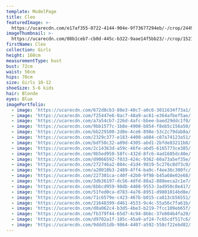 ```yaml
---
template: ModelPage
title: Cleo
featuredImage: >-
  https://ucarecdn.com/e17af355-0722-4144-904e-9f73677294eb/-/crop/2449x1124/0,195/-/preview/
imageThumbnail: >-
  https://ucarecdn.com/08b1ceb7-cb0d-445c-b322-9aae14f5bb23/-/crop/1521x1843/111,0/-/preview/
firstName: Cleo
collection: Girls
height: 160cm
measurementType: bust
bust: 72cm
waist: 56cm
hips: 70cm
size: Girls 10-12
shoeSize: 5-6 kids
hair: Blonde
eyes: Blue
imagePortfolio:
  - image: 'https://ucarecdn.com/672d8cb3-88e3-40c7-a0c6-3011634f73a1/'
  - image: 'https://ucarecdn.com/f25447e6-0ac7-48a9-ac61-e364afbef5ae/'
  - image: 'https://ucarecdn.com/a7a54cb7-226d-4afc-bbee-baed29ddc1f0/'
  - image: 'https://ucarecdn.com/9bb1577c-1b8e-4900-b854-f8eb5c156a50/'
  - image: 'https://ucarecdn.com/bb229100-2d8e-4ce6-898e-53c2c79dab8a/'
  - image: 'https://ucarecdn.com/2329c377-e183-4400-a884-c07a74123a51/'
  - image: 'https://ucarecdn.com/bdf50c32-a89d-4305-abd1-2bfde83211b8/'
  - image: 'https://ucarecdn.com/2c14363d-a59c-46fe-abd5-6165773ce385/'
  - image: 'https://ucarecdn.com/9b5ed950-58fc-432d-8fc6-4ad1605dc40e/'
  - image: 'https://ucarecdn.com/d9066592-f033-424c-9362-60a73a5ef35e/'
  - image: 'https://ucarecdn.com/272746a2-084c-41d4-9819-5c276c8df3c0/'
  - image: 'https://ucarecdn.com/a20018b3-2489-4ff4-ba9c-f4ee36c300fc/'
  - image: 'https://ucarecdn.com/227301ca-c40f-42b0-9f98-b45a68e02e68/'
  - image: 'https://ucarecdn.com/3db36197-dc56-4dfd-88a2-888eeca2c1e7/'
  - image: 'https://ucarecdn.com/6bbcd959-98db-4408-9553-3ad950c0e417/'
  - image: 'https://ucarecdn.com/51fed0ca-d783-4a76-8951-d9801014bd8e/'
  - image: 'https://ucarecdn.com/71c6579e-c423-467b-b015-ca813cb56551/'
  - image: 'https://ucarecdn.com/21648399-d461-4533-9c4c-55a56c7fa61b/'
  - image: 'https://ucarecdn.com/d0a062c4-b3d5-4be3-b219-7fcc109eb65f/'
  - image: 'https://ucarecdn.com/fb379f44-65d7-4c94-8bbc-37e804b4fa20/'
  - image: 'https://ucarecdn.com/d9702a1f-185c-45a9-af24-7c65cdf517c6/'
  - image: 'https://ucarecdn.com/9ddd51db-9864-4407-a592-558cf22ebd82/'
---
```


